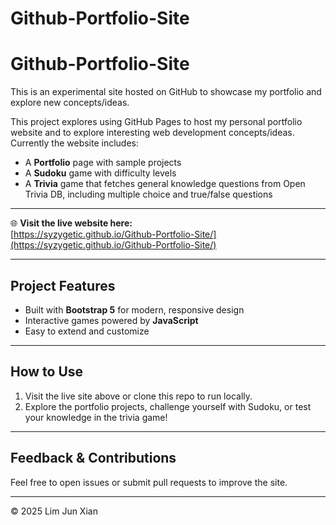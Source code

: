 # Github-Portfolio-Site
# Github-Portfolio-Site
This is an experimental site hosted on GitHub to showcase my portfolio and explore new concepts/ideas.

This project explores using GitHub Pages to host my personal portfolio website and to explore interesting web development concepts/ideas. Currently the website includes:

- A **Portfolio** page with sample projects  
- A **Sudoku** game with difficulty levels  
- A **Trivia** game that fetches general knowledge questions from Open Trivia DB, including multiple choice and true/false questions  

---

🌐 **Visit the live website here:**  
[https://syzygetic.github.io/Github-Portfolio-Site/](https://syzygetic.github.io/Github-Portfolio-Site/)

---

## Project Features

- Built with **Bootstrap 5** for modern, responsive design  
- Interactive games powered by **JavaScript**  
- Easy to extend and customize  

---

## How to Use

1. Visit the live site above or clone this repo to run locally.  
2. Explore the portfolio projects, challenge yourself with Sudoku, or test your knowledge in the trivia game!  

---

## Feedback & Contributions

Feel free to open issues or submit pull requests to improve the site.

---

© 2025 Lim Jun Xian

